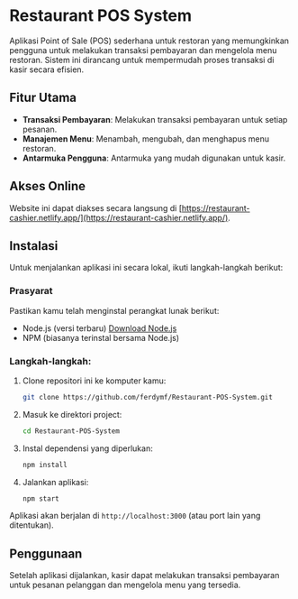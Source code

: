 
# Restaurant POS System

Aplikasi Point of Sale (POS) sederhana untuk restoran yang memungkinkan pengguna untuk melakukan transaksi pembayaran dan mengelola menu restoran. Sistem ini dirancang untuk mempermudah proses transaksi di kasir secara efisien.

## Fitur Utama
- **Transaksi Pembayaran**: Melakukan transaksi pembayaran untuk setiap pesanan.
- **Manajemen Menu**: Menambah, mengubah, dan menghapus menu restoran.
- **Antarmuka Pengguna**: Antarmuka yang mudah digunakan untuk kasir.

## Akses Online
Website ini dapat diakses secara langsung di [https://restaurant-cashier.netlify.app/](https://restaurant-cashier.netlify.app/).

## Instalasi

Untuk menjalankan aplikasi ini secara lokal, ikuti langkah-langkah berikut:

### Prasyarat
Pastikan kamu telah menginstal perangkat lunak berikut:
- Node.js (versi terbaru) [Download Node.js](https://nodejs.org/)
- NPM (biasanya terinstal bersama Node.js)
  
### Langkah-langkah:
1. Clone repositori ini ke komputer kamu:
   ```bash
   git clone https://github.com/ferdymf/Restaurant-POS-System.git
   ```
   
2. Masuk ke direktori project:
   ```bash
   cd Restaurant-POS-System
   ```

3. Instal dependensi yang diperlukan:
   ```bash
   npm install
   ```

4. Jalankan aplikasi:
   ```bash
   npm start
   ```

Aplikasi akan berjalan di `http://localhost:3000` (atau port lain yang ditentukan).

## Penggunaan
Setelah aplikasi dijalankan, kasir dapat melakukan transaksi pembayaran untuk pesanan pelanggan dan mengelola menu yang tersedia.
